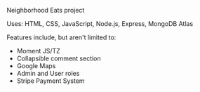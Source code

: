Neighborhood Eats project

Uses: HTML, CSS, JavaScript, Node.js, Express, MongoDB Atlas

Features include, but aren't limited to:
- Moment JS/TZ
- Collapsible comment section
- Google Maps
- Admin and User roles
- Stripe Payment System